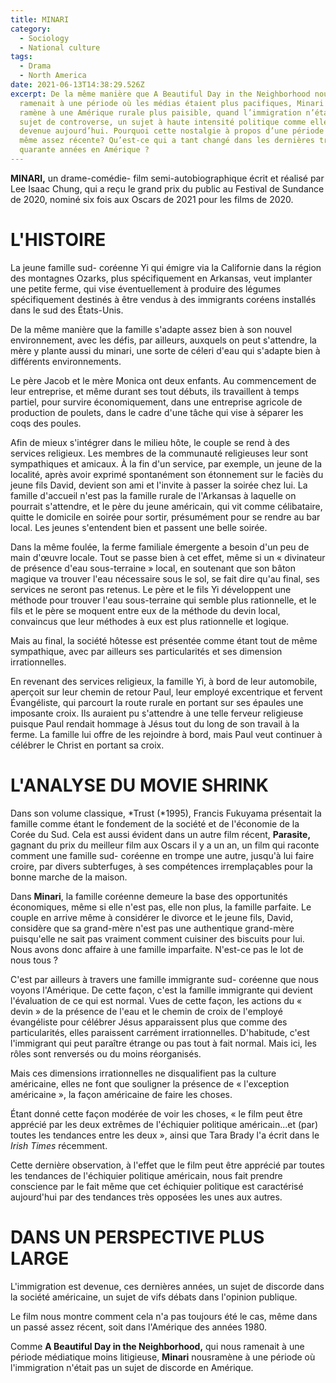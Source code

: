 ```yaml
---
title: MINARI
category:
  - Sociology
  - National culture
tags:
  - Drama
  - North America
date: 2021-06-13T14:38:29.526Z
excerpt: De la même manière que A Beautiful Day in the Neighborhood nous
  ramenait à une période où les médias étaient plus pacifiques, Minari nous
  ramène à une Amérique rurale plus paisible, quand l’immigration n’était pas un
  sujet de controverse, un sujet à haute intensité politique comme elle l’est
  devenue aujourd’hui. Pourquoi cette nostalgie à propos d’une période quand
  même assez récente? Qu’est-ce qui a tant changé dans les dernières trente ou
  quarante années en Amérique ?
---
```

**MINARI,** un drame-comédie- film semi-autobiographique écrit et réalisé par Lee Isaac Chung, qui a reçu le grand prix du public au Festival de Sundance de 2020, nominé six fois aux Oscars de 2021 pour les films de 2020.

# L'HISTOIRE

La jeune famille sud- coréenne Yi qui émigre via la Californie dans la région des montagnes Ozarks, plus spécifiquement en Arkansas, veut implanter une petite ferme, qui vise éventuellement à produire des légumes spécifiquement destinés à être vendus à des immigrants coréens installés dans le sud des États-Unis.

De la même manière que la famille s'adapte assez bien à son nouvel environnement, avec les défis, par ailleurs, auxquels on peut s'attendre, la mère y plante aussi du minari, une sorte de céleri d'eau qui s'adapte bien à différents environnements.

Le père Jacob et le mère Monica ont deux enfants. Au commencement de leur entreprise, et même durant ses tout débuts, ils travaillent à temps partiel, pour survire économiquement, dans une entreprise agricole de production de poulets, dans le cadre d'une tâche qui vise à séparer les coqs des poules.

Afin de mieux s'intégrer dans le milieu hôte, le couple se rend à des services religieux. Les membres de la communauté religieuses leur sont sympathiques et amicaux. À la fin d'un service, par exemple, un jeune de la localité, après avoir exprimé spontanément son étonnement sur le faciès du jeune fils David, devient son ami et l'invite à passer la soirée chez lui. La famille d'accueil n'est pas la famille rurale de l'Arkansas à laquelle on pourrait s'attendre, et le père du jeune américain, qui vit comme célibataire, quitte le domicile en soirée pour sortir, présumément pour se rendre au bar local. Les jeunes s'entendent bien et passent une belle soirée.

Dans la même foulée, la ferme familiale émergente a besoin d'un peu de main d'œuvre locale. Tout se passe bien à cet effet, même si un « divinateur de présence d'eau sous-terraine » local, en soutenant que son bâton magique va trouver l'eau nécessaire sous le sol, se fait dire qu'au final, ses services ne seront pas retenus. Le père et le fils Yi développent une méthode pour trouver l'eau sous-terraine qui semble plus rationnelle, et le fils et le père se moquent entre eux de la méthode du devin local, convaincus que leur méthodes à eux est plus rationnelle et logique.

Mais au final, la société hôtesse est présentée comme étant tout de même sympathique, avec par ailleurs ses particularités et ses dimension irrationnelles.

En revenant des services religieux, la famille Yi, à bord de leur automobile, aperçoit sur leur chemin de retour Paul, leur employé excentrique et fervent Évangéliste, qui parcourt la route rurale en portant sur ses épaules une imposante croix. Ils auraient pu s'attendre à une telle ferveur religieuse puisque Paul rendait hommage à Jésus tout du long de son travail à la ferme. La famille lui offre de les rejoindre à bord, mais Paul veut continuer à célébrer le Christ en portant sa croix.

# L'ANALYSE DU MOVIE SHRINK

Dans son volume classique, *Trust (*1995), Francis Fukuyama présentait la famille comme étant le fondement de la société et de l'économie de la Corée du Sud. Cela est aussi évident dans un autre film récent, **Parasite,** gagnant du prix du meilleur film aux Oscars il y a un an, un film qui raconte comment une famille sud- coréenne en trompe une autre, jusqu'à lui faire croire, par divers subterfuges, à ses compétences irremplaçables pour la bonne marche de la maison.

Dans **Minari**, la famille coréenne demeure la base des opportunités économiques, même si elle n'est pas, elle non plus, la famille parfaite. Le couple en arrive même à considérer le divorce et le jeune fils, David, considère que sa grand-mère n'est pas une authentique grand-mère puisqu'elle ne sait pas vraiment comment cuisiner des biscuits pour lui. Nous avons donc affaire à une famille imparfaite. N'est-ce pas le lot de nous tous ?

C'est par ailleurs à travers une famille immigrante sud- coréenne que nous voyons l'Amérique. De cette façon, c'est la famille immigrante qui devient l'évaluation de ce qui est normal. Vues de cette façon, les actions du « devin » de la présence de l'eau et le chemin de croix de l'employé évangéliste pour célébrer Jésus apparaissent plus que comme des particularités, elles paraissent carrément irrationnelles. D'habitude, c'est l'immigrant qui peut paraître étrange ou pas tout à fait normal. Mais ici, les rôles sont renversés ou du moins réorganisés.

Mais ces dimensions irrationnelles ne disqualifient pas la culture américaine, elles ne font que souligner la présence de « l'exception américaine », la façon américaine de faire les choses.

Étant donné cette façon modérée de voir les choses, « le film peut être apprécié par les deux extrêmes de l'échiquier politique américain...et (par) toutes les tendances entre les deux », ainsi que Tara Brady l'a écrit dans le *Irish Times* récemment.

Cette dernière observation, à l'effet que le film peut être apprécié par toutes les tendances de l'échiquier politique américain, nous fait prendre conscience par le fait même que cet échiquier politique est caractérisé aujourd'hui par des tendances très opposées les unes aux autres.

# DANS UN PERSPECTIVE PLUS LARGE

L'immigration est devenue, ces dernières années, un sujet de discorde dans la société américaine, un sujet de vifs débats dans l'opinion publique.

Le film nous montre comment cela n'a pas toujours été le cas, même dans un passé assez récent, soit dans l'Amérique des années 1980.

Comme **A Beautiful Day in the Neighborhood,** qui nous ramenait à une période médiatique moins litigieuse, **Minari** nousramène à une période où l'immigration n'était pas un sujet de discorde en Amérique.